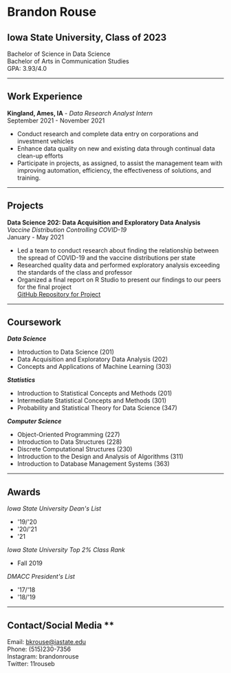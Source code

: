 # Brandon Rouse <br>
## Iowa State University, Class of 2023 <br>
Bachelor of Science in Data Science <br>
Bachelor of Arts in Communication Studies <br>
GPA: 3.93/4.0 <br>

---

## Work Experience
**Kingland, Ames, IA** - *Data Research Analyst Intern* <br>
September 2021 - November 2021
+ Conduct research and complete data entry on corporations and investment vehicles
+ Enhance data quality on new and existing data through continual data clean-up efforts
+ Participate in projects, as assigned, to assist the management team with improving automation, efficiency, the effectiveness of solutions, and training. 

---

## Projects
**Data Science 202: Data Acquisition and Exploratory Data Analysis** <br>
*Vaccine Distribution Controlling COVID-19* <br>
January - May 2021
+ Led a team to conduct research about finding the relationship between the spread of COVID-19 and the vaccine distributions per state
+ Researched quality data and performed exploratory analysis exceeding the standards of the class and professor
+ Organized a final report on R Studio to present our findings to our peers for the final project <br>
[GitHub Repository for Project](https://github.com/SamReinart/ds202_project)

---

## Coursework <br>
_**Data Science**_ <br>
+ Introduction to Data Science (201)
+ Data Acquisition and Exploratory Data Analysis (202)
+ Concepts and Applications of Machine Learning (303)

_**Statistics**_<br>
+ Introduction to Statistical Concepts and Methods (201)
+ Intermediate Statistical Concepts and Methods (301)
+ Probability and Statistical Theory for Data Science (347)

_**Computer Science**_<br>
+ Object-Oriented Programming (227)
+ Introduction to Data Structures (228)
+ Discrete Computational Structures (230)
+ Introduction to the Design and Analysis of Algorithms (311)
+ Introduction to Database Management Systems (363)

---

## Awards <br>
*Iowa State University Dean's List*<br>
+ '19/'20
+ '20/'21
+ '21

*Iowa State University Top 2% Class Rank*
+ Fall 2019

*DMACC President's List*
+ '17/'18
+ '18/'19

---

## Contact/Social Media ** <br>
Email: bkrouse@iastate.edu <br>
Phone: (515)230-7356 <br>
Instagram: brandonrouse <br>
Twitter: 11rouseb <br>
